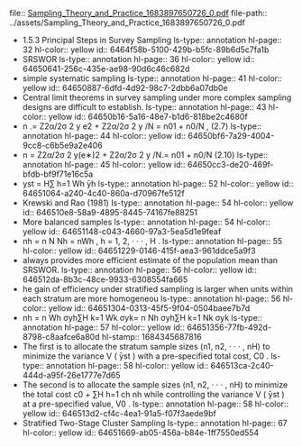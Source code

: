 file:: [Sampling_Theory_and_Practice_1683897650726_0.pdf](../assets/Sampling_Theory_and_Practice_1683897650726_0.pdf)
file-path:: ../assets/Sampling_Theory_and_Practice_1683897650726_0.pdf

- 1.5.3 Principal Steps in Survey Sampling
  ls-type:: annotation
  hl-page:: 32
  hl-color:: yellow
  id:: 6464f58b-5100-429b-b5fc-89b6d5c7fa1b
- SRSWOR
  ls-type:: annotation
  hl-page:: 36
  hl-color:: yellow
  id:: 64650641-256c-435e-ae98-90d6c46c682d
- simple systematic sampling
  ls-type:: annotation
  hl-page:: 41
  hl-color:: yellow
  id:: 64650887-6dfd-4d92-98c7-2dbb6a07db0e
- Central limit theorems in survey sampling under more complex sampling designs are difficult to establish.
  ls-type:: annotation
  hl-page:: 43
  hl-color:: yellow
  id:: 64650b16-5a16-48e7-b1d6-818be2c4680f
- n .= Z2α/2σ 2 y e2 + Z2α/2σ 2 y /N = n01 + n0/N , (2.7)
  ls-type:: annotation
  hl-page:: 44
  hl-color:: yellow
  id:: 64650bf6-7a29-4004-9cc8-c6b5e9a2e406
- n = Z2α/2σ 2 y(e∗)2 + Z2α/2σ 2 y /N.= n01 + n0/N (2.10)
  ls-type:: annotation
  hl-page:: 45
  hl-color:: yellow
  id:: 64650cc3-de20-469f-bfdb-bf9f71e16c5a
- yst = H∑ h=1 Wh  ̄yh
  ls-type:: annotation
  hl-page:: 52
  hl-color:: yellow
  id:: 64651064-a240-4c40-860a-d70967fe512f
- Krewski and Rao (1981)
  ls-type:: annotation
  hl-page:: 54
  hl-color:: yellow
  id:: 646510e8-58a9-4895-8445-74167fe88251
- More balanced samples
  ls-type:: annotation
  hl-page:: 54
  hl-color:: yellow
  id:: 64651148-c043-4660-97a3-5ea5d1e9feaf
- nh = n N Nh = nWh , h = 1, 2, · · · , H .
  ls-type:: annotation
  hl-page:: 55
  hl-color:: yellow
  id:: 64651229-0146-415f-aea3-961ddce5a9f3
- always provides more efficient estimate of the population mean than SRSWOR.
  ls-type:: annotation
  hl-page:: 56
  hl-color:: yellow
  id:: 646512da-8b3c-48ce-9933-6308554fa665
- he gain of efficiency under stratified sampling is larger when units within each stratum are more homogeneou
  ls-type:: annotation
  hl-page:: 56
  hl-color:: yellow
  id:: 64651304-0313-45f5-9f04-0504baee7b7d
- nh = n Wh σyh∑H k=1 Wk σyk= n Nh σyh∑H k=1 Nk σyk
  ls-type:: annotation
  hl-page:: 57
  hl-color:: yellow
  id:: 64651356-77fb-492d-8798-c8aafce6a80d
  hl-stamp:: 1684345687816
- The first is to allocate the stratum sample sizes (n1, n2, · · · , nH) to minimize the variance V (  ̄yst ) with a pre-specified total cost, C0 .
  ls-type:: annotation
  hl-page:: 58
  hl-color:: yellow
  id:: 646513ca-2c40-444d-a95f-26e1777e7d65
- The second is to allocate the sample sizes (n1, n2, · · · , nH) to minimize the total cost c0 + ∑H h=1 ch nh while controlling the variance V (  ̄yst ) at a pre-specified value, V0 .
  ls-type:: annotation
  hl-page:: 58
  hl-color:: yellow
  id:: 646513d2-cf4c-4ea1-91a5-f07f3aede9bf
- Stratified Two-Stage Cluster Sampling
  ls-type:: annotation
  hl-page:: 67
  hl-color:: yellow
  id:: 64651669-ab05-456a-b84e-1ff7550ed554